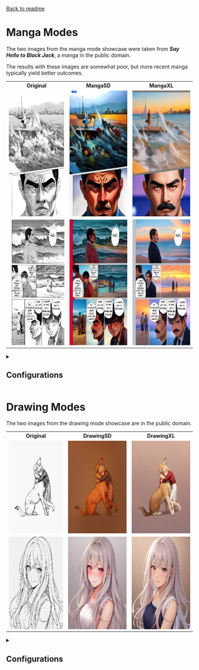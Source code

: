 [Back to readme](README.md)
# Manga Modes
The two images from the manga mode showcase were taken from ***Say Hello to Black Jack***, a manga in the public domain.

The results with these images are somewhat poor, but more recent manga typically yield better outcomes.
<table class="center">
    <tr style="font-weight: bolder;text-align:center;">
        <td>Original</td>
        <td>MangaSD</td>
        <td>MangaXL</td>
    </tr>
  <tr>
    <td>
        <img src="media\MangaMode\input\0.jpg" width="250" height="340">
    </td>
    <td>
        <img src="media\MangaMode\SD\0.jpg" width="250" height="340">
    </td>
    <td>
        <img src="media\MangaMode\XL\0.jpg" width="250" height="340">
    </td>
  </tr>


  <tr>
    <td>
        <img src="media\MangaMode\input\1.jpg" width="250" height="340">
    </td>
    <td>
        <img src="media\MangaMode\SD\1.jpg" width="250" height="340">
    </td>
    <td>
        <img src="media\MangaMode\XL\1.jpg" width="250" height="340">
    </td>
  </tr> 
  
</table>

<details>
<summary><h2>Configurations</h2></summary>

### MangaSD
* **Model**: [AOM3](https://huggingface.co/WarriorMama777/OrangeMixs/blob/main/Models/AbyssOrangeMix3/AOM3_orangemixs.safetensors)
* **VAE**: [stabilityai mse-840000-ema](https://huggingface.co/stabilityai/sd-vae-ft-mse-original/blob/main/vae-ft-mse-840000-ema-pruned.safetensors)
* **Clip Skip**: `2`

**ControlNet Configuration**

* **UNIT 1** : [control_v11p_sd15s2_lineart_anime](https://huggingface.co/lllyasviel/ControlNet-v1-1/blob/main/control_v11p_sd15s2_lineart_anime.pth) ([YAML](https://huggingface.co/lllyasviel/ControlNet-v1-1/blob/main/control_v11p_sd15s2_lineart_anime.yaml))
* **UNIT 2** : [control_v11p_sd15_softedge](https://huggingface.co/lllyasviel/ControlNet-v1-1/blob/main/control_v11p_sd15_softedge.pth) ([YAML](https://huggingface.co/lllyasviel/ControlNet-v1-1/blob/main/control_v11p_sd15_softedge.yaml))

**Inference Configuration**

- [ ] Enable controlnet lowvram
- [ ] Keep original picture size
- [x] Use interrogation
- [ ] Include metadata
- [x] Use YoloV8 segmentation
* **YoloV8 ONNX Model** : [manga_model](https://huggingface.co/kitsumed/yolov8m_seg-speech-bubble/blob/main/model_dynamic.onnx)
* **Seed** : `100`
* **Sampler** : Euler
* **Steps** : `12`

### MangaXL
* **Model**: [AbyssOrange XL Else](https://civitai.com/models/356201/abyssorange-xl-else)
* **VAE**: None
* **Clip Skip**: `2`

**ControlNet Configuration**

* **UNIT 1** : [MistoLine_rank256](https://huggingface.co/TheMistoAI/MistoLine/blob/main/mistoLine_rank256.safetensors)
* **UNIT 2** : [MistoLine_rank256](https://huggingface.co/TheMistoAI/MistoLine/blob/main/mistoLine_rank256.safetensors)

**Inference Configuration**

- [ ] Enable controlnet lowvram
- [ ] Keep original picture size
- [x] Use interrogation
- [ ] Include metadata
- [x] Use YoloV8 segmentation
* **YoloV8 ONNX Model** : [manga_model](https://huggingface.co/kitsumed/yolov8m_seg-speech-bubble/blob/main/model_dynamic.onnx)
* **Seed** : `100`
* **Sampler** : Euler
* **Steps** : `12`
</details>

# Drawing Modes
The two images from the drawing mode showcase are in the public domain.
<table class="center">
    <tr style="font-weight: bolder;text-align:center;">
        <td>Original</td>
        <td>DrawingSD</td>
        <td>DrawingXL</td>
    </tr>
  <tr>
    <td>
        <img src="media\DrawingMode\input\0.jpg" width="250" height="250">
    </td>
    <td>
        <img src="media\DrawingMode\SD\0.jpg" width="250" height="250">
    </td>
    <td>
        <img src="media\DrawingMode\XL\0.jpg" width="250" height="250">
    </td>
  </tr>


  <tr>
    <td>
        <img src="media\DrawingMode\input\1.jpg" width="250" height="250">
    </td>
    <td>
        <img src="media\DrawingMode\SD\1.jpg" width="250" height="250">
    </td>
    <td>
        <img src="media\DrawingMode\XL\1.jpg" width="250" height="250">
    </td>
  </tr> 
  
</table>

<details>
<summary><h2>Configurations</h2></summary>

### DrawingSD
* **Model**: [AOM3](https://huggingface.co/WarriorMama777/OrangeMixs/blob/main/Models/AbyssOrangeMix3/AOM3_orangemixs.safetensors)
* **VAE**: [stabilityai mse-840000-ema](https://huggingface.co/stabilityai/sd-vae-ft-mse-original/blob/main/vae-ft-mse-840000-ema-pruned.safetensors)
* **Clip Skip**: `2`

**ControlNet Configuration**

* **UNIT 1** : [control_v11p_sd15s2_lineart_anime](https://huggingface.co/lllyasviel/ControlNet-v1-1/blob/main/control_v11p_sd15s2_lineart_anime.pth) ([YAML](https://huggingface.co/lllyasviel/ControlNet-v1-1/blob/main/control_v11p_sd15s2_lineart_anime.yaml))
* **UNIT 2** : [control_v11p_sd15_canny](https://huggingface.co/lllyasviel/ControlNet-v1-1/blob/main/control_v11p_sd15_canny.pth) ([YAML](https://huggingface.co/lllyasviel/ControlNet-v1-1/blob/main/control_v11p_sd15_canny.yaml))

**Inference Configuration**

- [ ] Enable controlnet lowvram
- [ ] Keep original picture size
- [x] Use interrogation
- [ ] Include metadata
- [ ] Use YoloV8 segmentation
* **Seed** : `100`
* **Sampler** : Euler
* **Steps** : `12`

### MangaXL
* **Model**: [AbyssOrange XL Else](https://civitai.com/models/356201/abyssorange-xl-else)
* **VAE**: None
* **Clip Skip**: `2`

**ControlNet Configuration**

* **UNIT 1** : [MistoLine_rank256](https://huggingface.co/TheMistoAI/MistoLine/blob/main/mistoLine_rank256.safetensors)

**Inference Configuration**

- [ ] Enable controlnet lowvram
- [ ] Keep original picture size
- [x] Use interrogation
- [ ] Include metadata
- [ ] Use YoloV8 segmentation
* **Seed** : `100`
* **Sampler** : Euler
* **Steps** : `12`
</details>